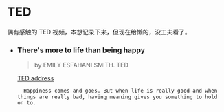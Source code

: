 # TED

偶有感触的 TED 视频，本想记录下来，但现在给懒的，没工夫看了。

- ### There's more to life than being happy
    > by EMILY ESFAHANI SMITH. TED

    [TED address](https://www.ted.com/talks/emily_esfahani_smith_there_s_more_to_life_than_being_happy/transcript#t-8523)

        Happiness comes and goes. But when life is really good and when things are really bad, having meaning gives you something to hold on to.
